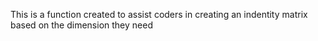 This is a function created to assist coders in creating an indentity matrix based on the dimension they need
